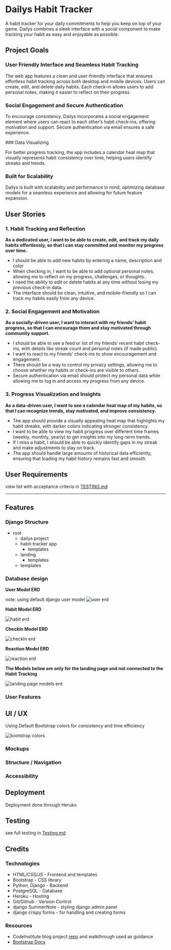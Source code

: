 # Dailys Habit Tracker

A habit tracker for your daily commitments to help you keep on top of your game.
Dailys combines a sleek interface with a social component to make tracking your habit as easy and enjoyable as possible.

## Project Goals

### User Friendly Interface and Seamless Habit Tracking

The web app features a clean and user-friendly interface that ensures effortless habit tracking across both desktop and mobile devices. Users can create, edit, and delete daily habits. Each check-in allows users to add personal notes, making it easier to reflect on their progress.  

### Social Engagement and Secure Authentication

To encourage consistency, Dailys incorporates a social engagement element where users can react to each other’s habit check-ins, offering motivation and support. Secure authentication via email ensures a safe experience.

### Data Visualizing

For better progress tracking, the app includes a calendar heat map that visually represents habit consistency over time, helping users identify streaks and trends.  

### Built for Scalability

Dailys is built with scalability and performance in mind, optimizing database models for a seamless experience and allowing for future feature expansion.

## User Stories

### 1. Habit Tracking and Reflection  
**As a dedicated user, I want to be able to create, edit, and track my daily habits effortlessly, so that I can stay committed and monitor my progress over time.**  

- I should be able to add new habits by entering a name, description and color
- When checking in, I want to be able to add optional personal notes, allowing me to reflect on my progress, challenges, or thoughts.  
- I need the ability to edit or delete habits at any time without losing my previous check-in data.  
- The interface should be clean, intuitive, and mobile-friendly so I can track my habits easily from any device.  

### 2. Social Engagement and Motivation  
**As a socially-driven user, I want to interact with my friends' habit progress, so that I can encourage them and stay motivated through community support.**  

- I should be able to see a feed or list of my friends’ recent habit check-ins, with details like streak count and personal notes (if made public).  
- I want to react to my friends’ check-ins to show encouragement and engagement.  
- There should be a way to control my privacy settings, allowing me to choose whether my habits or check-ins are visible to others.  
- Secure authentication via email should protect my personal data while allowing me to log in and access my progress from any device.  

### 3. Progress Visualization and Insights  
**As a data-driven user, I want to see a calendar heat map of my habits, so that I can recognize trends, stay motivated, and improve consistency.**  

- The app should provide a visually appealing heat map that highlights my habit streaks, with darker colors indicating stronger consistency.  
- I want to be able to view my habit progress over different time frames (weekly, monthly, yearly) to get insights into my long-term trends.  
- If I miss a habit, I should be able to quickly identify gaps in my streak and make adjustments to stay on track.  
- The app should handle large amounts of historical data efficiently, ensuring that loading my habit history remains fast and smooth.  

## User Requirements

view list with acceptance criteria in [TESTING.md](TESTING.md)

----

## Features 

### Django Structure

- root
    - dailys project
    - habit-tracker app
        - templates
    - landing
        - templates
    - templates
    

### Database design

**User Model ERD**

note: using default django user model 
![user erd](documentation/erd/user-erd.png)

**Habit Model ERD**

![habit erd](documentation/erd/habit-erd.png)

**CheckIn Model ERD**

![checkIn erd](documentation/erd/check-in-erd.png)

**Reaction Model ERD**

![reaction erd](documentation/erd/reaction-erd.png)

**The Models below are only for the landing page and not connected to the Habit Tracking**

![landing page models erd](documentation/erd/landing-erd.png)

### User Features

## UI / UX

Using Default Bootstrap colors for consistency and time efficiency

![bootstrap colors](documentation/ui-ux/bootstrap-colors.png)

### Mockups

### Structure / Navigation

### Accessibility

## Deployment

Deployment done through Heruko

## Testing

see full testing in [Testing.md](TESTING.md)

## Credits

### Technologies 

- HTML/CSS/JS - Frontend and templates
- Bootstrap - CSS library
- Python, Django - Backend 
- PostgreSQL - Database
- Heroku - Hosting
- Git/Github - Version Control
- django SummerNote - styling django admin panel
- django crispy forms - for handling and creating forms

### Resources 

- CodeInstitute blog project [repo](https://github.com/Code-Institute-Solutions/blog) and walkthrough used as guidance
- [Bootstrap Docs](https://getbootstrap.com/docs/4.0/)